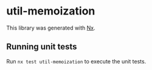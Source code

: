 # util-memoization

This library was generated with [Nx](https://nx.dev).

## Running unit tests

Run `nx test util-memoization` to execute the unit tests.
